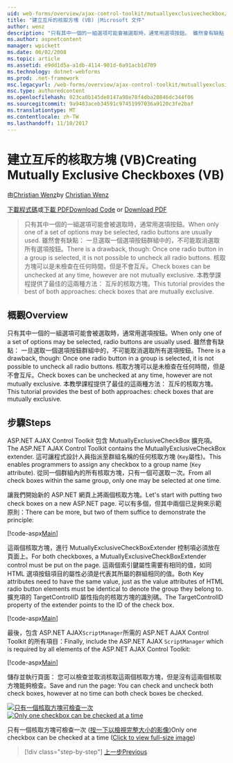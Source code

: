 ```yaml
---
uid: web-forms/overview/ajax-control-toolkit/mutuallyexclusivecheckbox/creating-mutually-exclusive-checkboxes-vb
title: "建立互斥的核取方塊 (VB) |Microsoft 文件"
author: wenz
description: "只有其中一個的一組選項可能會被選取時，通常用選項按鈕。 雖然會有缺點： 一旦選取一個選項按鈕群組中的，..."
ms.author: aspnetcontent
manager: wpickett
ms.date: 06/02/2008
ms.topic: article
ms.assetid: e9dd1d5a-a1db-4114-981d-6a91acb1d709
ms.technology: dotnet-webforms
ms.prod: .net-framework
msc.legacyurl: /web-forms/overview/ajax-control-toolkit/mutuallyexclusivecheckbox/creating-mutually-exclusive-checkboxes-vb
msc.type: authoredcontent
ms.openlocfilehash: 023ca0b145de8147a98e78f4dba20846dc344f06
ms.sourcegitcommit: 9a9483aceb34591c97451997036a9120c3fe2baf
ms.translationtype: MT
ms.contentlocale: zh-TW
ms.lasthandoff: 11/10/2017
---
```

<a name="creating-mutually-exclusive-checkboxes-vb"></a><span data-ttu-id="885e6-104">建立互斥的核取方塊 (VB)</span><span class="sxs-lookup"><span data-stu-id="885e6-104">Creating Mutually Exclusive Checkboxes (VB)</span></span>
====================
<span data-ttu-id="885e6-105">由[Christian Wenz](https://github.com/wenz)</span><span class="sxs-lookup"><span data-stu-id="885e6-105">by [Christian Wenz](https://github.com/wenz)</span></span>

<span data-ttu-id="885e6-106">[下載程式碼](http://download.microsoft.com/download/9/3/f/93f8daea-bebd-4821-833b-95205389c7d0/MutuallyExclusiveCheckBox0.vb.zip)或[下載 PDF](http://download.microsoft.com/download/b/6/a/b6ae89ee-df69-4c87-9bfb-ad1eb2b23373/mutuallyexclusivecheckbox0VB.pdf)</span><span class="sxs-lookup"><span data-stu-id="885e6-106">[Download Code](http://download.microsoft.com/download/9/3/f/93f8daea-bebd-4821-833b-95205389c7d0/MutuallyExclusiveCheckBox0.vb.zip) or [Download PDF](http://download.microsoft.com/download/b/6/a/b6ae89ee-df69-4c87-9bfb-ad1eb2b23373/mutuallyexclusivecheckbox0VB.pdf)</span></span>

> <span data-ttu-id="885e6-107">只有其中一個的一組選項可能會被選取時，通常用選項按鈕。</span><span class="sxs-lookup"><span data-stu-id="885e6-107">When only one of a set of options may be selected, radio buttons are usually used.</span></span> <span data-ttu-id="885e6-108">雖然會有缺點： 一旦選取一個選項按鈕群組中的，不可能取消選取所有選項按鈕。</span><span class="sxs-lookup"><span data-stu-id="885e6-108">There is a drawback, though: Once one radio button in a group is selected, it is not possible to uncheck all radio buttons.</span></span> <span data-ttu-id="885e6-109">核取方塊可以是未檢查在任何時間，但是不會互斥。</span><span class="sxs-lookup"><span data-stu-id="885e6-109">Check boxes can be unchecked at any time, however are not mutually exclusive.</span></span> <span data-ttu-id="885e6-110">本教學課程提供了最佳的這兩種方法： 互斥的核取方塊。</span><span class="sxs-lookup"><span data-stu-id="885e6-110">This tutorial provides the best of both approaches: check boxes that are mutually exclusive.</span></span>


## <a name="overview"></a><span data-ttu-id="885e6-111">概觀</span><span class="sxs-lookup"><span data-stu-id="885e6-111">Overview</span></span>

<span data-ttu-id="885e6-112">只有其中一個的一組選項可能會被選取時，通常用選項按鈕。</span><span class="sxs-lookup"><span data-stu-id="885e6-112">When only one of a set of options may be selected, radio buttons are usually used.</span></span> <span data-ttu-id="885e6-113">雖然會有缺點： 一旦選取一個選項按鈕群組中的，不可能取消選取所有選項按鈕。</span><span class="sxs-lookup"><span data-stu-id="885e6-113">There is a drawback, though: Once one radio button in a group is selected, it is not possible to uncheck all radio buttons.</span></span> <span data-ttu-id="885e6-114">核取方塊可以是未檢查在任何時間，但是不會互斥。</span><span class="sxs-lookup"><span data-stu-id="885e6-114">Check boxes can be unchecked at any time, however are not mutually exclusive.</span></span> <span data-ttu-id="885e6-115">本教學課程提供了最佳的這兩種方法： 互斥的核取方塊。</span><span class="sxs-lookup"><span data-stu-id="885e6-115">This tutorial provides the best of both approaches: check boxes that are mutually exclusive.</span></span>

## <a name="steps"></a><span data-ttu-id="885e6-116">步驟</span><span class="sxs-lookup"><span data-stu-id="885e6-116">Steps</span></span>

<span data-ttu-id="885e6-117">ASP.NET AJAX Control Toolkit 包含 MutuallyExclusiveCheckBox 擴充項。</span><span class="sxs-lookup"><span data-stu-id="885e6-117">The ASP.NET AJAX Control Toolkit contains the MutuallyExclusiveCheckBox extender.</span></span> <span data-ttu-id="885e6-118">這可讓程式設計人員指派至群組名稱的任何核取方塊 (`Key`屬性)。</span><span class="sxs-lookup"><span data-stu-id="885e6-118">This enables programmers to assign any checkbox to a group name (`Key` attribute).</span></span> <span data-ttu-id="885e6-119">從同一個群組內的所有核取方塊，只有一個可選取一次。</span><span class="sxs-lookup"><span data-stu-id="885e6-119">From all check boxes within the same group, only one may be selected at one time.</span></span>

<span data-ttu-id="885e6-120">讓我們開始新的 ASP.NET 網頁上將兩個核取方塊。</span><span class="sxs-lookup"><span data-stu-id="885e6-120">Let's start with putting two check boxes on a new ASP.NET page.</span></span> <span data-ttu-id="885e6-121">可以有多個，但其中兩個已足夠來示範原則：</span><span class="sxs-lookup"><span data-stu-id="885e6-121">There can be more, but two of them suffice to demonstrate the principle:</span></span>

[!code-aspx[Main](creating-mutually-exclusive-checkboxes-vb/samples/sample1.aspx)]

<span data-ttu-id="885e6-122">這兩個核取方塊，進行 MutuallyExclusiveCheckBoxExtender 控制項必須放在頁面上。</span><span class="sxs-lookup"><span data-stu-id="885e6-122">For both checkboxes, a MutuallyExclusiveCheckBoxExtender control must be put on the page.</span></span> <span data-ttu-id="885e6-123">這兩個索引鍵屬性需要有相同的值，如同 HTML 選項按鈕項目的屬性必須是代表其所屬的群組相同的值。</span><span class="sxs-lookup"><span data-stu-id="885e6-123">Both Key attributes need to have the same value, just as the value attributes of HTML radio button elements must be identical to denote the group they belong to.</span></span> <span data-ttu-id="885e6-124">擴充項的 TargetControlID 屬性指向的核取方塊的識別碼。</span><span class="sxs-lookup"><span data-stu-id="885e6-124">The TargetControlID property of the extender points to the ID of the check box.</span></span>

[!code-aspx[Main](creating-mutually-exclusive-checkboxes-vb/samples/sample2.aspx)]

<span data-ttu-id="885e6-125">最後，包含 ASP.NET AJAX`ScriptManager`所需的 ASP.NET AJAX Control Toolkit 的所有項目：</span><span class="sxs-lookup"><span data-stu-id="885e6-125">Finally, include the ASP.NET AJAX `ScriptManager` which is required by all elements of the ASP.NET AJAX Control Toolkit:</span></span>

[!code-aspx[Main](creating-mutually-exclusive-checkboxes-vb/samples/sample3.aspx)]

<span data-ttu-id="885e6-126">儲存並執行頁面： 您可以檢查並取消核取這兩個核取方塊，但是沒有這兩個核取方塊能夠檢查。</span><span class="sxs-lookup"><span data-stu-id="885e6-126">Save and run the page: You can check and uncheck both check boxes, however at no time can both check boxes be checked.</span></span>


<span data-ttu-id="885e6-127">[![只有一個核取方塊可檢查一次](creating-mutually-exclusive-checkboxes-vb/_static/image2.png)](creating-mutually-exclusive-checkboxes-vb/_static/image1.png)</span><span class="sxs-lookup"><span data-stu-id="885e6-127">[![Only one checkbox can be checked at a time](creating-mutually-exclusive-checkboxes-vb/_static/image2.png)](creating-mutually-exclusive-checkboxes-vb/_static/image1.png)</span></span>

<span data-ttu-id="885e6-128">只有一個核取方塊可檢查一次 ([按一下以檢視完整大小的影像](creating-mutually-exclusive-checkboxes-vb/_static/image3.png))</span><span class="sxs-lookup"><span data-stu-id="885e6-128">Only one checkbox can be checked at a time ([Click to view full-size image](creating-mutually-exclusive-checkboxes-vb/_static/image3.png))</span></span>

>[!div class="step-by-step"]
[<span data-ttu-id="885e6-129">上一步</span><span class="sxs-lookup"><span data-stu-id="885e6-129">Previous</span></span>](creating-mutually-exclusive-checkboxes-cs.md)
